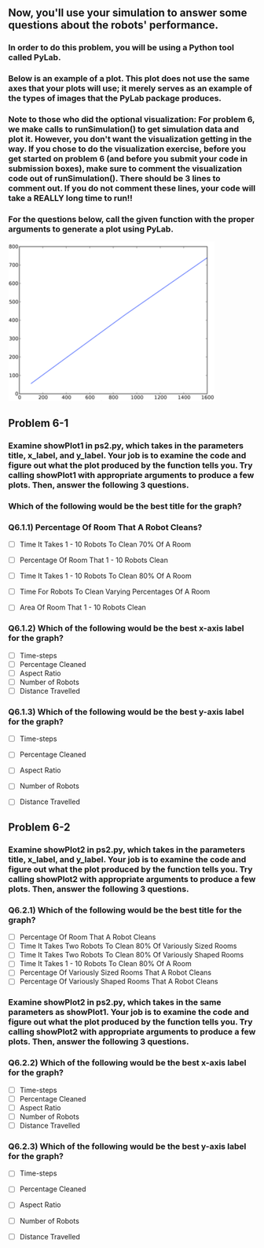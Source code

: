 ## Now, you'll use your simulation to answer some questions about the robots' performance.

### In order to do this problem, you will be using a Python tool called PyLab. 

### Below is an example of a plot. This plot does not use the same axes that your plots will use; it merely serves as an example of the types of images that the PyLab package produces.

### Note to those who did the optional visualization: For problem 6, we make calls to runSimulation() to get simulation data and plot it. However, you don't want the visualization getting in the way. If you chose to do the visualization exercise, before you get started on problem 6 (and before you submit your code in submission boxes), make sure to comment the visualization code out of runSimulation(). There should be 3 lines to comment out. If you do not comment these lines, your code will take a REALLY long time to run!!

### For the questions below, call the given function with the proper arguments to generate a plot using PyLab.

<img src="plt_image.png">


## Problem 6-1
### Examine showPlot1 in ps2.py, which takes in the parameters title, x_label, and y_label. Your job is to examine the code and figure out what the plot produced by the function tells you. Try calling showPlot1 with appropriate arguments to produce a few plots. Then, answer the following 3 questions.

### Which of the following would be the best title for the graph?

### Q6.1.1) Percentage Of Room That A Robot Cleans?
- [ ] Time It Takes 1 - 10 Robots To Clean 70% Of A Room
- [ ] Percentage Of Room That 1 - 10 Robots Clean
- [ ] Time It Takes 1 - 10 Robots To Clean 80% Of A Room
- [ ] Time For Robots To Clean Varying Percentages Of A Room
- [ ] Area Of Room That 1 - 10 Robots Clean


### Q6.1.2) Which of the following would be the best x-axis label for the graph?

- [ ] Time-steps
- [ ] Percentage Cleaned
- [ ] Aspect Ratio
- [ ] Number of Robots
- [ ] Distance Travelled

### Q6.1.3) Which of the following would be the best y-axis label for the graph?

- [ ] Time-steps
- [ ] Percentage Cleaned
- [ ] Aspect Ratio
- [ ] Number of Robots
- [ ] Distance Travelled


## Problem 6-2
### Examine showPlot2 in ps2.py, which takes in the parameters title, x_label, and y_label. Your job is to examine the code and figure out what the plot produced by the function tells you. Try calling showPlot2 with appropriate arguments to produce a few plots. Then, answer the following 3 questions.

### Q6.2.1) Which of the following would be the best title for the graph?

- [ ] Percentage Of Room That A Robot Cleans
- [ ] Time It Takes Two Robots To Clean 80% Of Variously Sized Rooms
- [ ] Time It Takes Two Robots To Clean 80% Of Variously Shaped Rooms
- [ ] Time It Takes 1 - 10 Robots To Clean 80% Of A Room
- [ ] Percentage Of Variously Sized Rooms That A Robot Cleans
- [ ] Percentage Of Variously Shaped Rooms That A Robot Cleans

### Examine showPlot2 in ps2.py, which takes in the same parameters as showPlot1. Your job is to examine the code and figure out what the plot produced by the function tells you. Try calling showPlot2 with appropriate arguments to produce a few plots. Then, answer the following 3 questions.

### Q6.2.2) Which of the following would be the best x-axis label for the graph?

- [ ] Time-steps
- [ ] Percentage Cleaned
- [ ] Aspect Ratio
- [ ] Number of Robots
- [ ] Distance Travelled

### Q6.2.3) Which of the following would be the best y-axis label for the graph?

- [ ] Time-steps
- [ ] Percentage Cleaned
- [ ] Aspect Ratio
- [ ] Number of Robots
- [ ] Distance Travelled


